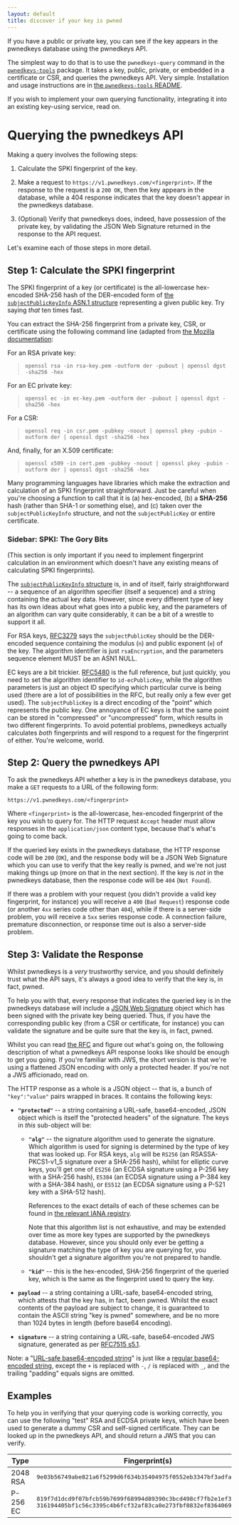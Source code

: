 ```yaml
---
layout: default
title: discover if your key is pwned
---
```

If you have a public or private key, you can see if the key appears in the
pwnedkeys database using the pwnedkeys API.

The simplest way to do that is
to use the `pwnedkeys-query` command in the [`pwnedkeys-tools`](https://github.com/pwnedkeys/pwnedkeys-tools)
package.  It takes a key, public, private, or embedded in a certificate or CSR,
and queries the pwnedkeys API.  Very simple.  Installation and usage instructions
are in [the `pwnedkeys-tools` README](https://github.com/pwnedkeys/pwnedkeys-tools#readme).

If you wish to implement your own querying functionality, integrating it into
an existing key-using service, read on.

# Querying the pwnedkeys API

Making a query involves the following steps:

1. Calculate the SPKI fingerprint of the key.

1. Make a request to `https://v1.pwnedkeys.com/<fingerprint>`.  If the response
   to the request is a `200 OK`, then the key appears in the database, while a
   404 response indicates that the key doesn't appear in the pwnedkeys
   database.

1. (Optional) Verify that pwnedkeys does, indeed, have possession of the
   private key, by validating the JSON Web Signature returned in the response
   to the API request.

Let's examine each of those steps in more detail.


## Step 1: Calculate the SPKI fingerprint

The SPKI fingerprint of a key (or certificate) is the all-lowercase hex-encoded
SHA-256 hash of the DER-encoded form of [the `subjectPublicKeyInfo` ASN.1
structure](https://tools.ietf.org/html/rfc5280#section-4.1) representing a
given public key.  Try saying *that* ten times fast.

You can extract the SHA-256 fingerprint from a private key, CSR, or certificate
using the following command line (adapted from [the Mozilla
documentation](https://developer.mozilla.org/en-US/docs/Web/HTTP/Public_Key_Pinning):

For an RSA private key:

> `openssl rsa -in rsa-key.pem -outform der -pubout | openssl dgst -sha256 -hex`

For an EC private key:

> `openssl ec -in ec-key.pem -outform der -pubout | openssl dgst -sha256 -hex`

For a CSR:

> `openssl req -in csr.pem -pubkey -noout | openssl pkey -pubin -outform der | openssl dgst -sha256 -hex`

And, finally, for an X.509 certificate:

> `openssl x509 -in cert.pem -pubkey -noout | openssl pkey -pubin -outform der | openssl dgst -sha256 -hex`

Many programming languages have libraries which make the extraction and
calculation of an SPKI fingerprint straightforward.  Just be careful when
you're choosing a function to call that it is (a) hex-encoded, (b) a
**SHA-256** hash (rather than SHA-1 or something else), and (c) taken over the
`subjectPublicKeyInfo` structure, and not the `subjectPublicKey` or entire
certificate.


### Sidebar: SPKI: The Gory Bits

(This section is only important if you need to implement fingerprint calculation
in an environment which doesn't have any existing means of calculating SPKI
fingerprints).

The [`subjectPublicKeyInfo`
structure](https://tools.ietf.org/html/rfc5280#section-4.1) is, in and of
itself, fairly straightforward -- a sequence of an algorithm specifier (itself
a sequence) and a string containing the actual key data.  However, since every
different type of key has its own ideas about what goes into a public key, and
the parameters of an algorithm can vary quite considerably, it can be a bit
of a wrestle to support it all.

For RSA keys, [RFC3279](https://tools.ietf.org/html/rfc3279#section-2.3.1) says
the `subjectPublicKey` should be the DER-encoded sequence containing the
modulus (`n`) and public exponent (`e`) of the key.  The algorithm identifier
is just `rsaEncryption`, and the parameters sequence element MUST be an ASN1 NULL.

EC keys are a bit trickier.  [RFC5480](https://tools.ietf.org/html/rfc5480) is
the full reference, but just quickly, you need to set the algorithm identifier
to `id-ecPublicKey`, while the algorithm parameters is just an object ID specifying
which particular curve is being used (there are a lot of possibilities in the
RFC, but really only a few ever get used).  The `subjectPublicKey` is a direct
encoding of the "point" which represents the public key.  One annoyance of EC
keys is that the same point can be stored in "compressed" or "uncompressed" form,
which results in two different fingerprints.  To avoid potential problems,
pwnedkeys actually calculates *both* fingerprints and will respond to a request
for the fingerprint of either.  You're welcome, world.


## Step 2: Query the pwnedkeys API

To ask the pwnedkeys API whether a key is in the pwnedkeys database, you
make a `GET` requests to a URL of the following form:

    https://v1.pwnedkeys.com/<fingerprint>

Where `<fingerprint>` is the all-lowercase, hex-encoded fingerprint of the key
you wish to query for.  The HTTP request `Accept` header must allow responses
in the `application/json` content type, because that's what's going to
come back.

If the queried key exists in the pwnedkeys database, the HTTP response code
will be `200` (`OK`), and the response body will be a JSON Web Signature which
you can use to verify that the key really is pwned, and we're not just making
things up (more on that in the next section).  If the key is *not* in the
pwnedkeys database, then the response code will be `404` (`Not Found`).

If there was a problem with your request (you didn't provide a valid key
fingerprint, for instance) you will receive a `400` (`Bad Request`) response
code (or another `4xx` series code other than `404`), while if there is a
server-side problem, you will receive a `5xx` series response code.  A
connection failure, premature disconnection, or response time out is also a
server-side problem.


## Step 3: Validate the Response

Whilst pwnedkeys is a *very* trustworthy service, and you should definitely
trust what the API says, it's always a good idea to verify that the key is,
in fact, pwned.

To help you with that, every response that indicates the queried key is
in the pwnedkeys database will include a [JSON Web Signature](https://tools.ietf.org/html/rfc7515)
object which has been signed with the private key being queried.  Thus,
if you have the corresponding public key (from a CSR or certificate, for
instance) you can validate the signature and be quite sure that the key is,
in fact, pwned.

Whilst you can read [the RFC](https://tools.ietf.org/html/rfc7515) and figure
out what's going on, the following description of what a pwnedkeys API response
looks like should be enough to get you going.  If you're familiar with JWS,
the short version is that we're using a flattened JSON encoding with only a protected
header.  If you're not a JWS afficionado, read on.

The HTTP response as a whole is a JSON object -- that is, a bunch of
`"key":"value"` pairs wrapped in braces.  It contains the following keys:

* **`"protected"`** -- a string containing a URL-safe, base64-encoded, JSON
  object which is itself the "protected headers" of the signature.  The keys in
  *this* sub-object will be:
  
  * **`"alg"`** -- the signature algorithm used to generate the signature.  Which
	algorithm is used for signing is determined by the type of key that was
	looked up.  For RSA keys, `alg` will be `RS256` (an RSASSA-PKCS1-v1_5
	signature over a SHA-256 hash), whilst for elliptic curve keys, you'll get
	one of `ES256` (an ECDSA signature using a P-256 key with a SHA-256 hash),
	`ES384` (an ECDSA signature using a P-384 key with a SHA-384 hash), or
	`ES512` (an ECDSA signature using a P-521 key with a SHA-512 hash).

	References to the exact details of each of these schemes can be found in
	[the relevant IANA
	registry](https://www.iana.org/assignments/jose/jose.xhtml#web-signature-encryption-algorithms).

	Note that this algorithm list is not exhaustive, and may be extended over
	time as more key types are supported by the pwnedkeys database.  However,
	since you should only ever be getting a signature matching the type of
	key you are querying for, you shouldn't get a signature algorithm you're
	not prepared to handle.

  * **`"kid"`** -- this is the hex-encoded, SHA-256 fingerprint of the queried
	key, which is the same as the fingerprint used to query the key.

* **`payload`** -- a string containing a URL-safe, base64-encoded string, which
  attests that the key has, in fact, been pwned.  Whilst the exact contents of
  the payload are subject to change, it is guaranteed to contain the ASCII
  string "key is pwned" somewhere, and be no more than 1024 bytes in length
  (before base64 encoding).

* **`signature`** -- a string containing a URL-safe, base64-encoded JWS
  signature, generated as per [RFC7515 s5.1](https://tools.ietf.org/html/rfc7515#section-5.1).

Note: a "[URL-safe base64-encoded string](https://tools.ietf.org/html/rfc4648)"
is just like a [regular base64-encoded
string](https://en.wikipedia.org/wiki/Base64), except the `+` is replaced with
`-`, `/` is replaced with `_`, and the trailing "padding" equals signs are
omitted.


## Examples

To help you in verifying that your querying code is working correctly, you can
use the following "test" RSA and ECDSA private keys, which have been used to
generate a dummy CSR and self-signed certificate.  They can be looked up in the
pwnedkeys API, and should return a JWS that you can verify.

<table class="bordered">
 <thead>
  <tr>
   <th>Type</th>
   <th>Fingerprint(s)</th>
   <th>Key</th>
   <th>CSR</th>
   <th>Cert</th>
  </tr>
 </thead>
 <tbody>
  <tr>
   <td>2048 RSA</td>
   <td><tt>9e03b56749abe821a6f5299d6f634b35404975f0552eb3347bf3adfad9af1109</tt></td>
   <td>
    <a href="example/rsa2048_key.pem">PEM</a>
	<br>
	<a href="example/rsa2048_key.der">DER</a>
   </td>
   <td>
    <a href="example/rsa_2048_csr.pem">PEM</a>
	<br>
	<a href="example/rsa_2048_csr.der">DER</a>
   </td>
   <td>
    <a href="example/rsa_2048_cert.pem">PEM</a>
	<br>
	<a href="example/rsa_2048_cert.der">DER</a>
   </td>
  </tr>
  <tr>
   <td>P-256 EC</td>
   <td>
    <tt>819f7d1dcd9f07bfcb59b7699f68994d89390c3bcd498cf7fb2e1ef3d272b89b</tt>
	<br>
	<tt>316194405bf1c56c3395c4b6fcf32af83ca0e273fbf0832ef8364069a178ad75</tt>
	</td>
   <td>
    <a href="example/p256_key.pem">PEM</a>
	<br>
	<a href="example/p256_key.der">DER</a>
   </td>
   <td>
    <a href="example/p256_csr.pem">PEM</a>
	<br>
	<a href="example/p256_csr.der">DER</a>
   </td>
   <td>
    <a href="example/p256_cert.pem">PEM</a>
	<br>
	<a href="example/p256_cert.der">DER</a>
   </td>
  </tr>
 </tbody>
</table>
